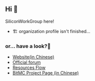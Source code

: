 ## Hi 👋
SiliconWorkGroup here!
- 🏗 organization profile isn't finished...
### or... have a look?🥳
- [Website(in Chinese)](https://www.siwg.top/)
- [Official forum](https://bbs.siwg.top/)
- [Resources Flow](https://resflow.siwg.top/)
- [BitMC Project Page (in Chinese)](https://www.siwg.top/bitmc.html)
<!--

**Here are some ideas to get you started:**

🙋‍♀️ A short introduction - what is your organization all about?
🌈 Contribution guidelines - how can the community get involved?
👩‍💻 Useful resources - where can the community find your docs? Is there anything else the community should know?
🍿 Fun facts - what does your team eat for breakfast?
🧙 Remember, you can do mighty things with the power of [Markdown](https://docs.github.com/github/writing-on-github/getting-started-with-writing-and-formatting-on-github/basic-writing-and-formatting-syntax)
-->
